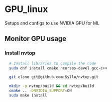 # GPU_linux

Setups and configs to use NVIDIA GPU for ML

## Monitor GPU usage

### Install nvtop

```bash
  # Install libraries to compile the code
  sudo dnf install cmake ncurses-devel gcc-c++

  git clone git@github.com:Syllo/nvtop.git

  mkdir -p nvtop/build && cd nvtop/build
  cmake .. -DNVIDIA_SUPPORT=ON 
  sudo make install
```




